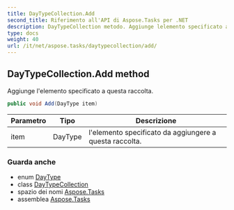 ```yaml
---
title: DayTypeCollection.Add
second_title: Riferimento all'API di Aspose.Tasks per .NET
description: DayTypeCollection metodo. Aggiunge lelemento specificato a questa raccolta.
type: docs
weight: 40
url: /it/net/aspose.tasks/daytypecollection/add/
---
```

## DayTypeCollection.Add method

Aggiunge l'elemento specificato a questa raccolta.

```csharp
public void Add(DayType item)
```

| Parametro | Tipo | Descrizione |
| --- | --- | --- |
| item | DayType | l'elemento specificato da aggiungere a questa raccolta. |

### Guarda anche

* enum [DayType](../../daytype/)
* class [DayTypeCollection](../)
* spazio dei nomi [Aspose.Tasks](../../daytypecollection/)
* assemblea [Aspose.Tasks](../../../)


